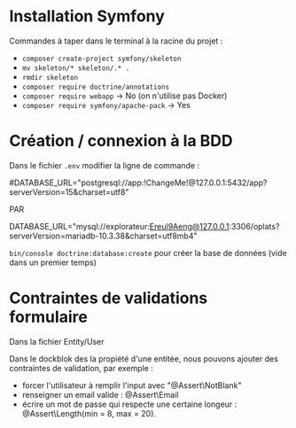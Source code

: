 # Installation Symfony

Commandes à taper dans le terminal à la racine du projet : 

* `composer create-project symfony/skeleton`
* `mv skeleton/* skeleton/.* .`
* `rmdir skeleton`
* `composer require doctrine/annotations`
* `composer require webapp` -> No (on n'utilise pas Docker)
* `composer require symfony/apache-pack` -> Yes


# Création / connexion à la BDD

Dans le fichier `.env` modifier la ligne de commande : 

#DATABASE_URL="postgresql://app:!ChangeMe!@127.0.0.1:5432/app?serverVersion=15&charset=utf8"

PAR 

DATABASE_URL="mysql://explorateur:Ereul9Aeng@127.0.0.1:3306/oplats?serverVersion=mariadb-10.3.38&charset=utf8mb4"

`bin/console doctrine:database:create` pour créer la base de données (vide dans un premier temps)


# Contraintes de validations formulaire

Dans la fichier Entity/User

Dans le dockblok des la propiété d'une entitée, nous pouvons ajouter des contraintes de validation, par exemple :  
- forcer l'utilisateur à remplir l'input avec "@Assert\NotBlank"
- renseigner un email valide : @Assert\Email
- écrire un mot de passe qui respecte une certaine longeur : @Assert\Length(min = 8, max = 20).




